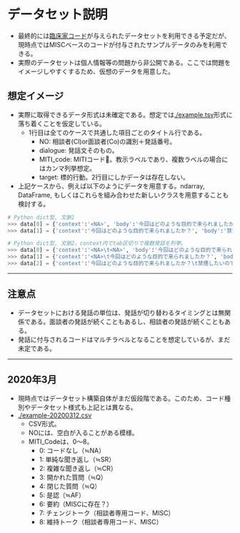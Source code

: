 # データセット説明
- 最終的には[臨床家コード](../README.md#MITI_Code)が与えられたデータセットを利用できる予定だが、現時点ではMISCベースのコードが付与されたサンプルデータのみを利用できる。
- 実際のデータセットは個人情報等の問題から非公開である。ここでは問題をイメージしやすくするため、仮想のデータを用意した。

## 想定イメージ
- 実際に取得できるデータ形式は未確定である。想定では[./example.tsv](./example.tsv)形式に落ち着くことを仮定している。
  - 1行目は全てのケースで共通した項目ごとのタイトル行である。
      - NO: 相談者(Cl)or面談者(Co)の識別＋発話番号。
      - dialogue: 発話文そのもの。
      - MITI_code: MITIコード。教示ラベルであり、複数ラベルの場合にはカンマ列挙想定。
      - target: 標的行動。2行目にしかデータは存在しない。
- 上記ケースから、例えば以下のようにデータを用意する。ndarray, DataFrame, もしくはこれらを組み合わせた新しいクラスを用意することも検討する。

```Python
# Python dict型, 文脈1
>>> data[0] = {'context':'<NA>', 'body':'今回はどのような目的で来られましたか？', 'target':'禁煙に向けた行動を起こす', 'label':'NA'}
>>> data[1] = {'context':'今回はどのような目的で来られましたか？', 'body':'禁煙したいのですが、なかなか続かなくて。', 'target':'禁煙に向けた行動を起こす', 'label':'NA'}

# Python dict型, 文脈2。context内でtab区切りで複数発話を列挙。
>>> data[0] = {'context':'<NA>\t<NA>', 'body':'今回はどのような目的で来られましたか？', 'target':'禁煙に向けた行動を起こす', 'label':'NA'}
>>> data[1] = {'context':'<NA>\t今回はどのような目的で来られましたか？', 'body':'禁煙したいのですが、なかなか続かなくて。', 'target':'禁煙に向けた行動を起こす', 'label':'NA'}
>>> data[2] = {'context':'今回はどのような目的で来られましたか？\t禁煙したいのですが、なかなか続かなくて。', 'body':'何度か辞めようと試みられていて、それが続かないということですね。', 'target':'禁煙に向けた行動を起こす', 'label':'SR'}
```

<hr>

## 注意点
- データセットにおける発話の単位は、発話が切り替わるタイミングとは無関係である。面談者の発話が続くこともあるし、相談者の発話が続くこともある。
- 発話に付与されるコードはマルチラベルとなることを想定しているが、まだ未定である。

<hr>

## 2020年3月
- 現時点ではデータセット構築自体がまだ仮段階である。このため、コード種別やデータセット様式も上記とは異なる。
- [./example-20200312.csv](./example-20200312.csv)
  - CSV形式。
  - NOには、空白が入ることがある模様。
  - MITI_Codeは、0〜8。
    - 0: コードなし（≒NA）
    - 1: 単純な聞き返し（≒SR）
    - 2: 複雑な聞き返し（≒CR）
    - 3: 開かれた質問（≒Q）
    - 4: 閉じた質問（≒Q）
    - 5: 是認（≒AF）
    - 6: 要約（MISCに存在？）
    - 7: チェンジトーク（相談者専用コード、MISC）
    - 8: 維持トーク（相談者専用コード、MISC）
